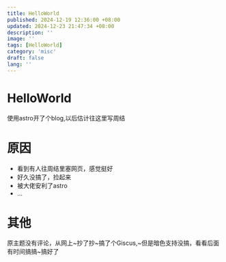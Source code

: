 ```yaml
---
title: HelloWorld
published: 2024-12-19 12:36:00 +08:00
updated: 2024-12-23 21:47:34 +08:00
description: ''
image: ''
tags: [HelloWorld]
category: 'misc'
draft: false 
lang: ''
---
```

# HelloWorld

使用astro开了个blog,以后估计往这里写周结

# 原因

* 看到有人往周结里塞网页，感觉挺好
* 好久没搞了，捡起来
* 被大佬安利了astro
* ...

# 其他

原主题没有评论，从网上~抄了抄~搞了个Giscus,~但是暗色支持没搞，看看后面有时间搞搞~搞好了
